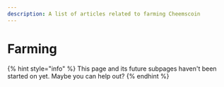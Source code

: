 ```yaml
---
description: A list of articles related to farming Cheemscoin
---
```


# Farming

{% hint style="info" %}
This page and its future subpages haven't been started on yet. Maybe you can help out?
{% endhint %}

